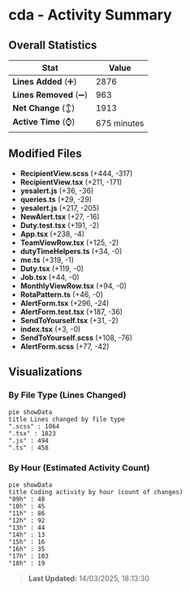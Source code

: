 # cda - Activity Summary 

## Overall Statistics

| Stat                   | Value                                                             |
| ---------------------- | ----------------------------------------------------------------- |
| **Lines Added** (➕)   | 2876                                          |
| **Lines Removed** (➖) | 963                                        |
| **Net Change** (↕)    | 1913                |
| **Active Time** (⌚)   | 675 minutes |


## Modified Files
- **RecipientView.scss** (+444, -317)
- **RecipientView.tsx** (+211, -171)
- **yesalert.js** (+36, -36)
- **queries.ts** (+29, -29)
- **yesalert.js** (+217, -205)
- **NewAlert.tsx** (+27, -16)
- **Duty.test.tsx** (+191, -2)
- **App.tsx** (+238, -4)
- **TeamViewRow.tsx** (+125, -2)
- **dutyTimeHelpers.ts** (+34, -0)
- **me.ts** (+319, -1)
- **Duty.tsx** (+119, -0)
- **Job.tsx** (+44, -0)
- **MonthlyViewRow.tsx** (+94, -0)
- **RotaPattern.ts** (+46, -0)
- **AlertForm.tsx** (+296, -24)
- **AlertForm.test.tsx** (+187, -36)
- **SendToYourself.tsx** (+31, -2)
- **index.tsx** (+3, -0)
- **SendToYourself.scss** (+108, -76)
- **AlertForm.scss** (+77, -42)

## Visualizations

### By File Type (Lines Changed)

```mermaid
pie showData
title Lines changed by file type
".scss" : 1064
".tsx" : 1823
".js" : 494
".ts" : 458
```

### By Hour (Estimated Activity Count)

```mermaid
pie showData
title Coding activity by hour (count of changes)
"09h" : 48
"10h" : 45
"11h" : 86
"12h" : 92
"13h" : 44
"14h" : 13
"15h" : 16
"16h" : 35
"17h" : 103
"18h" : 19
```


> **Last Updated:** 14/03/2025, 18:13:30
